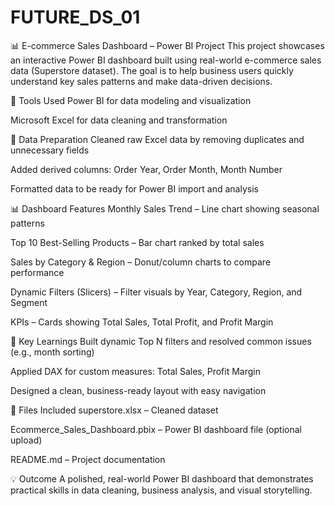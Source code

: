 # FUTURE_DS_01
📊 E-commerce Sales Dashboard – Power BI Project
This project showcases an interactive Power BI dashboard built using real-world e-commerce sales data (Superstore dataset). The goal is to help business users quickly understand key sales patterns and make data-driven decisions.

🔧 Tools Used
Power BI for data modeling and visualization

Microsoft Excel for data cleaning and transformation

🧹 Data Preparation
Cleaned raw Excel data by removing duplicates and unnecessary fields

Added derived columns: Order Year, Order Month, Month Number

Formatted data to be ready for Power BI import and analysis

📊 Dashboard Features
Monthly Sales Trend – Line chart showing seasonal patterns

Top 10 Best-Selling Products – Bar chart ranked by total sales

Sales by Category & Region – Donut/column charts to compare performance

Dynamic Filters (Slicers) – Filter visuals by Year, Category, Region, and Segment

KPIs – Cards showing Total Sales, Total Profit, and Profit Margin

🧠 Key Learnings
Built dynamic Top N filters and resolved common issues (e.g., month sorting)

Applied DAX for custom measures: Total Sales, Profit Margin

Designed a clean, business-ready layout with easy navigation

📁 Files Included
superstore.xlsx – Cleaned dataset

Ecommerce_Sales_Dashboard.pbix – Power BI dashboard file (optional upload)

README.md – Project documentation

💡 Outcome
A polished, real-world Power BI dashboard that demonstrates practical skills in data cleaning, business analysis, and visual storytelling.

